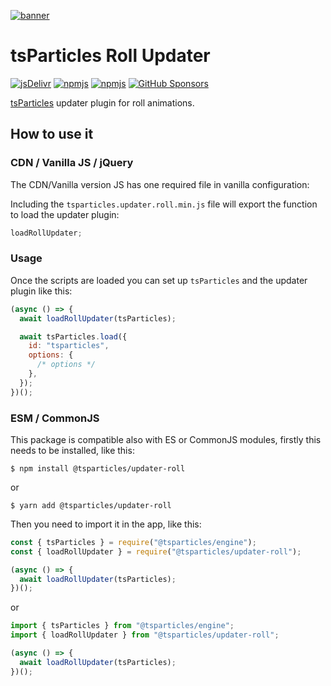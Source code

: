[![banner](https://particles.js.org/images/banner2.png)](https://particles.js.org)

# tsParticles Roll Updater

[![jsDelivr](https://data.jsdelivr.com/v1/package/npm/@tsparticles/updater-roll/badge)](https://www.jsdelivr.com/package/npm/@tsparticles/updater-roll)
[![npmjs](https://badge.fury.io/js/@tsparticles/updater-roll.svg)](https://www.npmjs.com/package/@tsparticles/updater-roll)
[![npmjs](https://img.shields.io/npm/dt/@tsparticles/updater-roll)](https://www.npmjs.com/package/@tsparticles/updater-roll) [![GitHub Sponsors](https://img.shields.io/github/sponsors/matteobruni)](https://github.com/sponsors/matteobruni)

[tsParticles](https://github.com/tsparticles/tsparticles) updater plugin for roll animations.

## How to use it

### CDN / Vanilla JS / jQuery

The CDN/Vanilla version JS has one required file in vanilla configuration:

Including the `tsparticles.updater.roll.min.js` file will export the function to load the updater plugin:

```javascript
loadRollUpdater;
```

### Usage

Once the scripts are loaded you can set up `tsParticles` and the updater plugin like this:

```javascript
(async () => {
  await loadRollUpdater(tsParticles);

  await tsParticles.load({
    id: "tsparticles",
    options: {
      /* options */
    },
  });
})();
```

### ESM / CommonJS

This package is compatible also with ES or CommonJS modules, firstly this needs to be installed, like this:

```shell
$ npm install @tsparticles/updater-roll
```

or

```shell
$ yarn add @tsparticles/updater-roll
```

Then you need to import it in the app, like this:

```javascript
const { tsParticles } = require("@tsparticles/engine");
const { loadRollUpdater } = require("@tsparticles/updater-roll");

(async () => {
  await loadRollUpdater(tsParticles);
})();
```

or

```javascript
import { tsParticles } from "@tsparticles/engine";
import { loadRollUpdater } from "@tsparticles/updater-roll";

(async () => {
  await loadRollUpdater(tsParticles);
})();
```
